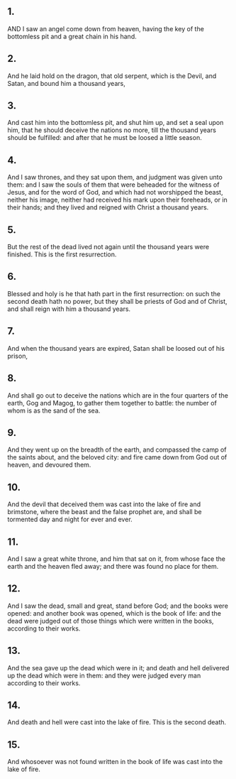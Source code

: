 ## 1.
AND I saw an angel come down from heaven, having the key of the bottomless pit and a great chain in his hand.
## 2.
And he laid hold on the dragon, that old serpent, which is the Devil, and Satan, and bound him a thousand years,
## 3.
And cast him into the bottomless pit, and shut him up, and set a seal upon him, that he should deceive the nations no more, till the thousand years should be fulfilled: and after that he must be loosed a little season.
## 4.
And I saw thrones, and they sat upon them, and judgment was given unto them: and I saw the souls of them that were beheaded for the witness of Jesus, and for the word of God, and which had not worshipped the beast, neither his image, neither had received his mark upon their foreheads, or in their hands; and they lived and reigned with Christ a thousand years.
## 5.
But the rest of the dead lived not again until the thousand years were finished. This is the first resurrection.
## 6.
Blessed and holy is he that hath part in the first resurrection: on such the second death hath no power, but they shall be priests of God and of Christ, and shall reign with him a thousand years.
## 7.
And when the thousand years are expired, Satan shall be loosed out of his prison,
## 8.
And shall go out to deceive the nations which are in the four quarters of the earth, Gog and Magog, to gather them together to battle: the number of whom is as the sand of the sea.
## 9.
And they went up on the breadth of the earth, and compassed the camp of the saints about, and the beloved city: and fire came down from God out of heaven, and devoured them.
## 10.
And the devil that deceived them was cast into the lake of fire and brimstone, where the beast and the false prophet are, and shall be tormented day and night for ever and ever.
## 11.
And I saw a great white throne, and him that sat on it, from whose face the earth and the heaven fled away; and there was found no place for them.
## 12.
And I saw the dead, small and great, stand before God; and the books were opened: and another book was opened, which is the book of life: and the dead were judged out of those things which were written in the books, according to their works.
## 13.
And the sea gave up the dead which were in it; and death and hell delivered up the dead which were in them: and they were judged every man according to their works.
## 14.
And death and hell were cast into the lake of fire. This is the second death.
## 15.
And whosoever was not found written in the book of life was cast into the lake of fire.
